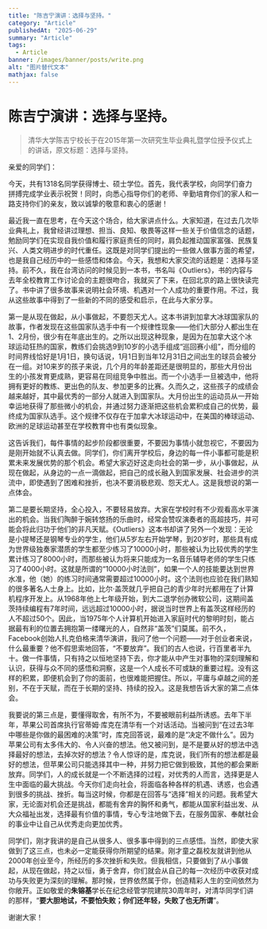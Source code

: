 ```yaml
---
title: "陈吉宁演讲：选择与坚持。"  
category: "Article"  
publishedAt: "2025-06-29"  
summary: "Article"  
tags:  
  - Article
banner: /images/banner/posts/write.png
alt: "图片替代文本"  
mathjax: false
---
```


# 陈吉宁演讲：选择与坚持。

> 清华大学陈吉宁校长于在2015年第一次研究生毕业典礼暨学位授予仪式上的讲话，原文标题：选择与坚持。


亲爱的同学们：

今天，共有1318名同学获得博士、硕士学位。首先，我代表学校，向同学们奋力拼搏完成学业表示祝贺！同时，向悉心指导你们的老师、辛勤培育你们的家人和一路支持你们的亲友，致以诚挚的敬意和衷心的感谢！

最近我一直在思考，在今天这个场合，给大家讲点什么。大家知道，在过去几次毕业典礼上，我曾经讲过理想、担当、良知、敬畏等这样一些关于价值信念的话题，勉励同学们在实现自我价值和履行家庭责任的同时，肩负起推动国家富强、民族复兴、人类文明进步的时代重任。这既是对同学们提出的一些做人做事方面的希望，也是我自己经历中的一些感悟和体会。今天，我想和大家交流的话题是：选择与坚持。前不久，我在台湾访问的时候见到一本书，书名叫《Outliers》，书的内容与去年全校教育工作讨论会的主题很吻合，我就买了下来，在回北京的路上很快读完了。书中讲了很多故事来说明社会环境、机遇对一个人成功的重要作用。不过，我从这些故事中得到了一些新的不同的感受和启示，在此与大家分享。

第一是从现在做起，从小事做起，不要怨天尤人。这本书讲到加拿大冰球国家队的故事，作者发现在这些国家队选手中有一个规律性现象——他们大部分人都出生在1、2月份，很少有在年底出生的。之所以出现这种现象，是因为在加拿大这个冰球运动狂热的国家，教练们会挑选9到10岁的小选手组成“巡回赛小组”，而分组的时间界线恰好是1月1日，换句话说，1月1日到当年12月31日之间出生的球员会被分在一组。对10来岁的孩子来说，几个月的年龄差距还是很明显的，那些大月份出生的小孩发育更成熟，更容易在同组竞争中胜出。而一个小选手一旦被选中，他将拥有更好的教练、更出色的队友、参加更多的比赛。久而久之，这些孩子的成绩会越来越好，其中最优秀的一部分人就进入到国家队。大月份出生的运动员从一开始幸运地获得了那些微小的机会，并通过努力逐渐把这些机会累积成自己的优势，最终成为国家队选手。这个规律不仅存在于加拿大冰球运动中，在美国的棒球运动、欧洲的足球运动甚至在学校教育中也有类似现象。

这告诉我们，每件事情的起步阶段都很重要，不要因为事情小就忽视它，不要因为是刚开始就不认真去做。同学们，你们离开学校后，身边的每一件小事都可能是积累未来发展优势的那个机会。希望大家迈好这走向社会的第一步，从小事做起，从现在做起，从身边的一点一滴做起，把自己的成长融入到国家发展、社会进步的洪流中，即使遇到了困难和挫折，也决不要消极悲观、怨天尤人。这是我想说的第一点体会。

第二是要长期坚持，全心投入，不要轻易放弃。大家在学校时有不少观看高水平演出的机会。当我们陶醉于婉转悠扬的乐曲时，经常会赞叹演奏者的高超技巧，并可能会将此归功于他们的非凡天赋。《Outliers》这本书却讲了另外一个发现：无论是小提琴还是钢琴专业的学生，他们从5岁左右开始学琴，到20岁时，那些具有成为世界级独奏家潜质的学生都至少练习了10000小时，那些被认为比较优秀的学生累计练习了8000小时，而那些被认为将来只能成为一名音乐辅导老师的学生只练习了4000小时。这就是所谓的“10000小时法则”，如果一个人的技能要达到世界水准，他（她）的练习时间通常需要超过10000小时。这个法则也应验在我们熟知的很多著名人士身上。比如，比尔·盖茨就几乎把自己的青少年时光都用在了计算机程序开发上。从1968年他上七年级开始，到大二退学创办微软公司，这期间盖茨持续编程有7年时间，远远超过10000小时，据说当时世界上有盖茨这样经历的人不超过50个。因此，当1975年个人计算机开始进入家庭时代的黎明时刻，能占据最有利的位置去拥抱第一缕曙光的人，自然非“盖茨”们莫属。前不久，Facebook创始人扎克伯格来清华演讲，我问了他一个问题——对于创业者来说，什么最重要？他不假思索地回答，“不要放弃”。我们的古人也说，行百里者半九十。做一件事情，只有持之以恒地坚持下去，你才能从中产生对事物的深刻理解和认识，获得与众不同的感悟和洞察，这是一个人成长不可或缺的重要过程。没有这样的积累，即便机会到了你的面前，也很难能把握住。所以，平庸与卓越之间的差别，不在于天赋，而在于长期的坚持、持续的投入。这是我想告诉大家的第二点体会。

我要说的第三点是，要懂得取舍，有所不为，不要被眼前利益所诱惑。去年下半年，苹果公司首席执行官蒂姆·库克在清华有一个对话活动。当被问到“在过去3年中哪些是你做的最困难的决策”时，库克回答说，最难的是“决定不做什么”。因为苹果公司有太多伟大的、令人兴奋的想法。他又被问到，是不是要从好的想法中选择最好的想法，去掉次好的想法？令人惊讶的是，库克说，我们所有的想法都是最好的想法，但苹果公司只能选择其中一种，并努力把它做到极致，其他的都会果断放弃。同学们，人的成长就是一个不断选择的过程，对优秀的人而言，选择更是人生中面临的最大挑战。今天你们走向社会，将面临各种各样的机遇、诱惑，也会遇到很多的挑战、挫折。每当这时候，你都是在回答与“选择”相关的问题。我希望大家，无论面对机会还是挑战，都能有舍弃的胸怀和勇气，都能从国家利益出发、从大众福祉出发，选择最有价值的事情，专心专注地做下去，在服务国家、奉献社会的事业中让自己从优秀走向更加优秀。

同学们，刚才我讲的是自己从很多人、很多事中得到的三点感悟。当然，即使大家做到了这三点，也未必一定能获得你所期望的结果。刚才童之磊校友就讲到他从2000年创业至今，所经历的多次挫折和失败。但我相信，只要做到了从小事做起，从现在做起，持之以恒，勇于舍弃，你们就会从自己的每一次经历中收获对成功与失败更为深刻的理解。那时候，世界依然属于你，创造精彩人生的空间依然为你敞开。正如敬爱的**朱镕基**学长在纪念经管学院建院30周年时，对清华同学们讲的那样，“**要大胆地试，不要怕失败；你们还年轻，失败了也无所谓**”。

谢谢大家！